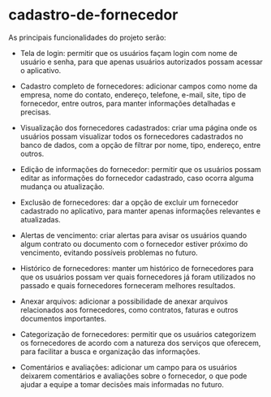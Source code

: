 # cadastro-de-fornecedor

As principais funcionalidades do projeto serão: <br>
- Tela de login: permitir que os usuários façam login com nome de usuário e senha, para que apenas usuários autorizados possam acessar o aplicativo.

- Cadastro completo de fornecedores: adicionar campos como nome da empresa, nome do contato, endereço, telefone, e-mail, site, tipo de fornecedor, entre outros, para manter informações detalhadas e precisas.

- Visualização dos fornecedores cadastrados: criar uma página onde os usuários possam visualizar todos os fornecedores cadastrados no banco de dados, com a opção de filtrar por nome, tipo, endereço, entre outros.

- Edição de informações do fornecedor: permitir que os usuários possam editar as informações do fornecedor cadastrado, caso ocorra alguma mudança ou atualização.

- Exclusão de fornecedores: dar a opção de excluir um fornecedor cadastrado no aplicativo, para manter apenas informações relevantes e atualizadas.

- Alertas de vencimento: criar alertas para avisar os usuários quando algum contrato ou documento com o fornecedor estiver próximo do vencimento, evitando possíveis problemas no futuro.

- Histórico de fornecedores: manter um histórico de fornecedores para que os usuários possam ver quais fornecedores já foram utilizados no passado e quais fornecedores forneceram melhores resultados.

- Anexar arquivos: adicionar a possibilidade de anexar arquivos relacionados aos fornecedores, como contratos, faturas e outros documentos importantes.

- Categorização de fornecedores: permitir que os usuários categorizem os fornecedores de acordo com a natureza dos serviços que oferecem, para facilitar a busca e organização das informações.

- Comentários e avaliações: adicionar um campo para os usuários deixarem comentários e avaliações sobre o fornecedor, o que pode ajudar a equipe a tomar decisões mais informadas no futuro.
